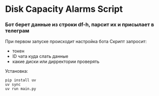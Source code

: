 # Disk Capacity Alarms Script

### Бот берет данные из строки df-h, парсит их и присылает в телеграм


При первом запуске происходит настройка бота
Скрипт запросит:
- токен
- ID чата куда слать данные
- какие диски или дирректории проверять

Установка:

```
pip install uv
uv sync
uv run main.py
```
